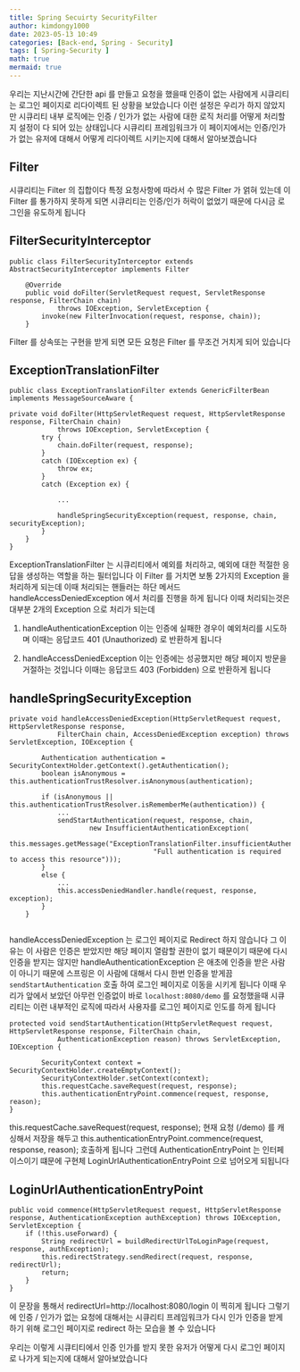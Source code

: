 ```yaml
---
title: Spring Secuirty SecurityFilter
author: kimdongy1000
date: 2023-05-13 10:49
categories: [Back-end, Spring - Security]
tags: [ Spring-Security ]
math: true
mermaid: true
---
```


우리는 지난시간에 간단한 api 를 만들고 요청을 했을때 인증이 없는 사람에게 시큐리티는 로그인 페이지로 리다이렉트 된 상황을 보았습니다 이런 설정은 우리가 하지 않았지만
시큐리티 내부 로직에는 인증 / 인가가 없는 사람에 대한 로직 처리를 어떻게 처리할지 설정이 다 되어 있는 상태입니다 시큐리티 프레임워크가 이 페이지에서는 인증/인가가 없는 유저에 대해서 어떻게 리다이렉트 시키는지에 대해서 알아보겠습니다 

## Filter 

시큐리티는 Filter 의 집합이다 특정 요청사항에 따라서 수 많은 Filter 가 얽혀 있는데 이 Filter 를 통가하지 못하게 되면 시큐리티는 인증/인가 허락이 없었기 때문에 다시금 로그인을 유도하게 됩니다 


## FilterSecurityInterceptor 
```
public class FilterSecurityInterceptor extends AbstractSecurityInterceptor implements Filter 

	@Override
	public void doFilter(ServletRequest request, ServletResponse response, FilterChain chain)
			throws IOException, ServletException {
		invoke(new FilterInvocation(request, response, chain));
	}

```
Filter 를 상속또는 구현을 받게 되면 모든 요청은 Filter 를 무조건 거치게 되어 있습니다 

## ExceptionTranslationFilter
```
public class ExceptionTranslationFilter extends GenericFilterBean implements MessageSourceAware {

private void doFilter(HttpServletRequest request, HttpServletResponse response, FilterChain chain)
			throws IOException, ServletException {
		try {
			chain.doFilter(request, response);
		}
		catch (IOException ex) {
			throw ex;
		}
		catch (Exception ex) {
			
			...

			handleSpringSecurityException(request, response, chain, securityException);
		}
	}
}	

```
ExceptionTranslationFilter 는 시큐리티에서 예외를 처리하고, 예외에 대한 적절한 응답을 생성하는 역할을 하는 필터입니다 이 Filter 를 거치면 보통 2가지의 Exception 을 처리하게 되는데 
이때 처리되는 핸들러는 하단 메서드 handleAccessDeniedException 에서 처리를 진행을 하게 됩니다 이때 처리되는것은 대부분 2개의 Exception 으로 처리가 되는데 

1. handleAuthenticationException
	이는 인증에 실패한 경우이 예외처리를 시도하며 이때는 응답코드 401 (Unauthorized) 로 반환하게 됩니다 

2. handleAccessDeniedException
	이는 인증에는 성공했지만 해당 페이지 방문을 거절하는 것입니다 이때는 응답코드 403 (Forbidden) 으로 반환하게 됩니다 


## handleSpringSecurityException 
```
private void handleAccessDeniedException(HttpServletRequest request, HttpServletResponse response,
			FilterChain chain, AccessDeniedException exception) throws ServletException, IOException {
		
		Authentication authentication = SecurityContextHolder.getContext().getAuthentication();
		boolean isAnonymous = this.authenticationTrustResolver.isAnonymous(authentication);

		if (isAnonymous || this.authenticationTrustResolver.isRememberMe(authentication)) {
			...
			sendStartAuthentication(request, response, chain,
					new InsufficientAuthenticationException(
							this.messages.getMessage("ExceptionTranslationFilter.insufficientAuthentication",
									"Full authentication is required to access this resource")));
		}
		else {
			...
			this.accessDeniedHandler.handle(request, response, exception);
		}
	}


```
handleAccessDeniedException 는 로그인 페이지로 Redirect 하지 않습니다 그 이유는 이 사람은 인증은 받았지만 해당 페이지 열람할 권한이 없기 때문이기 때문에 다시 인증을 받지는 않지만 
handleAuthenticationException 은 애초에 인증을 받은 사람이 아니기 때문에 스프링은 이 사람에 대해서 다시 한번 인증을 받게끔 `sendStartAuthentication` 호출 하여 로그인 페이지로 이동을 시키게 됩니다 이때 우리가 앞에서 보았던 아무런 인증없이 바로 `localhost:8080/demo` 를 요청했을때 시큐리티는 이런 내부적인 로직에 따라서 사용자를 로그인 페이지로 인도를 하게 됩니다 


```
protected void sendStartAuthentication(HttpServletRequest request, HttpServletResponse response, FilterChain chain,
			AuthenticationException reason) throws ServletException, IOException {

		SecurityContext context = SecurityContextHolder.createEmptyContext();
		SecurityContextHolder.setContext(context);
		this.requestCache.saveRequest(request, response);
		this.authenticationEntryPoint.commence(request, response, reason);
}
```

this.requestCache.saveRequest(request, response); 현재 요청 (/demo) 를 캐싱해서 저장을 해두고 
this.authenticationEntryPoint.commence(request, response, reason); 호출하게 됩니다 
그런데 AuthenticationEntryPoint 는 인터페이스이기 떄문에 구현체 LoginUrlAuthenticationEntryPoint 으로 넘어오게 되됩니다

## LoginUrlAuthenticationEntryPoint
```
public void commence(HttpServletRequest request, HttpServletResponse response, AuthenticationException authException) throws IOException, ServletException {
	if (!this.useForward) {
		String redirectUrl = buildRedirectUrlToLoginPage(request, response, authException);
		this.redirectStrategy.sendRedirect(request, response, redirectUrl);
		return;
	}
}

```

이 문장을 통해서 redirectUrl=http://localhost:8080/login 이 찍히게 됩니다 그렇기에 인증 / 인가가 없는 요청에 대해서는 시큐리티 프레임워크가 다시 인가  인증을 받게 하기 위해 로그인 페이지로 redirect 하는 모습을 볼 수 있습니다 

우리는 이렇게 시큐티티에서 인증 인가를 받지 못한 유저가 어떻게 다시 로그인 페이지로 나가게 되는지에 대해서 알아보았습니다